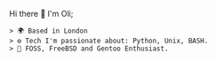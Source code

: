 Hi there 👋 I'm Oli; 


																	






    > 🌍 Based in London
  	> ⚙️ Tech I'm passionate about: Python, Unix, BASH.
	> 🐧 FOSS, FreeBSD and Gentoo Enthusiast.
	
